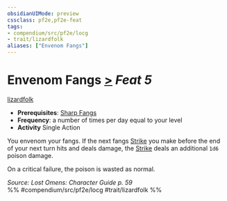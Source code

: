 ```yaml
---
obsidianUIMode: preview
cssclass: pf2e,pf2e-feat
tags:
- compendium/src/pf2e/locg
- trait/lizardfolk
aliases: ["Envenom Fangs"]
---
```

# Envenom Fangs  [>](../../rules/core-rulebook/chapter-9-playing-the-game.md#Actions "Single Action") *Feat 5*  
[lizardfolk](../../rules/traits/lizardfolk-b1.md)  

- **Prerequisites**: [Sharp Fangs](sharp-fangs-locg.md)
- **Frequency**: a number of times per day equal to your level
- **Activity** Single Action

You envenom your fangs. If the next fangs [Strike](../../rules/actions/strike.md) you make before the end of your next turn hits and deals damage, the [Strike](../../rules/actions/strike.md) deals an additional `1d6` poison damage.

On a critical failure, the poison is wasted as normal.

*Source: Lost Omens: Character Guide p. 59*  
%% #compendium/src/pf2e/locg #trait/lizardfolk %%